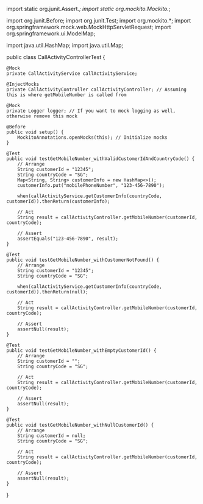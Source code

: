 import static org.junit.Assert.*;
import static org.mockito.Mockito.*;

import org.junit.Before;
import org.junit.Test;
import org.mockito.*;
import org.springframework.mock.web.MockHttpServletRequest;
import org.springframework.ui.ModelMap;

import java.util.HashMap;
import java.util.Map;

public class CallActivityControllerTest {

    @Mock
    private CallActivityService callActivityService;

    @InjectMocks
    private CallActivityController callActivityController; // Assuming this is where getMobileNumber is called from

    @Mock
    private Logger logger; // If you want to mock logging as well, otherwise remove this mock

    @Before
    public void setup() {
        MockitoAnnotations.openMocks(this); // Initialize mocks
    }

    @Test
    public void testGetMobileNumber_withValidCustomerIdAndCountryCode() {
        // Arrange
        String customerId = "12345";
        String countryCode = "SG";
        Map<String, String> customerInfo = new HashMap<>();
        customerInfo.put("mobilePhoneNumber", "123-456-7890");
        
        when(callActivityService.getCustomerInfo(countryCode, customerId)).thenReturn(customerInfo);

        // Act
        String result = callActivityController.getMobileNumber(customerId, countryCode);

        // Assert
        assertEquals("123-456-7890", result);
    }

    @Test
    public void testGetMobileNumber_withCustomerNotFound() {
        // Arrange
        String customerId = "12345";
        String countryCode = "SG";
        
        when(callActivityService.getCustomerInfo(countryCode, customerId)).thenReturn(null);

        // Act
        String result = callActivityController.getMobileNumber(customerId, countryCode);

        // Assert
        assertNull(result);
    }

    @Test
    public void testGetMobileNumber_withEmptyCustomerId() {
        // Arrange
        String customerId = "";
        String countryCode = "SG";

        // Act
        String result = callActivityController.getMobileNumber(customerId, countryCode);

        // Assert
        assertNull(result);
    }

    @Test
    public void testGetMobileNumber_withNullCustomerId() {
        // Arrange
        String customerId = null;
        String countryCode = "SG";

        // Act
        String result = callActivityController.getMobileNumber(customerId, countryCode);

        // Assert
        assertNull(result);
    }
}
